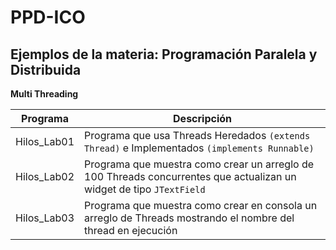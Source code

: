 # PPD-ICO
## Ejemplos de la materia: Programación Paralela y Distribuida

**Multi Threading**

|Programa|Descripción|
|--|--|
| Hilos_Lab01 |Programa que usa Threads Heredados ```(extends Thread)``` e Implementados ```(implements Runnable)``` |
|Hilos_Lab02 |Programa que muestra como crear un arreglo de 100 Threads concurrentes que actualizan un widget de tipo ```JTextField```|
|Hilos_Lab03|Programa que muestra como crear en consola un arreglo de Threads mostrando el nombre del thread en ejecución|
